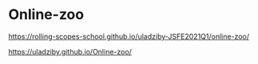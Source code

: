 # Online-zoo
https://rolling-scopes-school.github.io/uladziby-JSFE2021Q1/online-zoo/


https://uladziby.github.io/Online-zoo/
